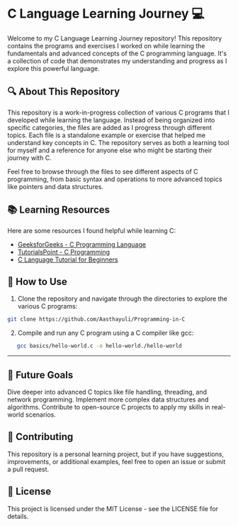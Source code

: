 # C Language Learning Journey 💻

Welcome to my C Language Learning Journey repository! This repository contains the programs and exercises I worked on while learning the fundamentals and advanced concepts of the C programming language. It's a collection of code that demonstrates my understanding and progress as I explore this powerful language.

## 🔍 About This Repository

This repository is a work-in-progress collection of various C programs that I developed while learning the language. Instead of being organized into specific categories, the files are added as I progress through different topics. Each file is a standalone example or exercise that helped me understand key concepts in C. The repository serves as both a learning tool for myself and a reference for anyone else who might be starting their journey with C.

Feel free to browse through the files to see different aspects of C programming, from basic syntax and operations to more advanced topics like pointers and data structures.

## 📚 Learning Resources

Here are some resources I found helpful while learning C:

- [GeeksforGeeks - C Programming Language](https://www.geeksforgeeks.org/c-programming-language/)
- [TutorialsPoint - C Programming](https://www.tutorialspoint.com/cprogramming/)
- [C Language Tutorial for Beginners](https://www.youtube.com/watch?v=irqbmMNs2Bo&t=1509s)

## 🚀 How to Use

1. Clone the repository and navigate through the directories to explore the various C programs:

```bash
git clone https://github.com/Aasthayuli/Programming-in-C
```

2. Compile and run any C program using a C compiler like gcc:

```bash
   gcc basics/hello-world.c -o hello-world./hello-world
```

---

## 🎯 Future Goals

Dive deeper into advanced C topics like file handling, threading, and network programming.
Implement more complex data structures and algorithms.
Contribute to open-source C projects to apply my skills in real-world scenarios.

## 🤝 Contributing

This repository is a personal learning project, but if you have suggestions, improvements, or additional examples, feel free to open an issue or submit a pull request.

## 📝 License

This project is licensed under the MIT License - see the LICENSE file for details.
